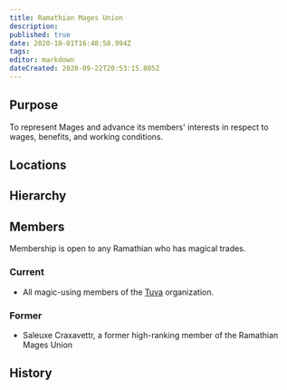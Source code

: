 ```yaml
---
title: Ramathian Mages Union
description: 
published: true
date: 2020-10-01T16:48:58.994Z
tags: 
editor: markdown
dateCreated: 2020-09-22T20:53:15.805Z
---
```


## Purpose

To represent Mages and advance its members' interests in respect to wages, benefits, and working conditions.

## Locations

## Hierarchy

## Members

Membership is open to any Ramathian who has magical trades.

### Current

- All magic-using members of the [Tuva](/groups/tuva) organization.

### Former

- Saleuxe Craxavettr, a former high-ranking member of the Ramathian Mages Union

## History